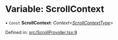 # Variable: ScrollContext

• `Const` **ScrollContext**: *Context*<[*ScrollContextType*](../types/scrollcontexttype.md)\>

Defined in: [src/ScrollProvider.tsx:9](https://github.com/minimal-ui/minimal-ui/blob/main/packages/minimalui/src/ScrollProvider.tsx#L9)
